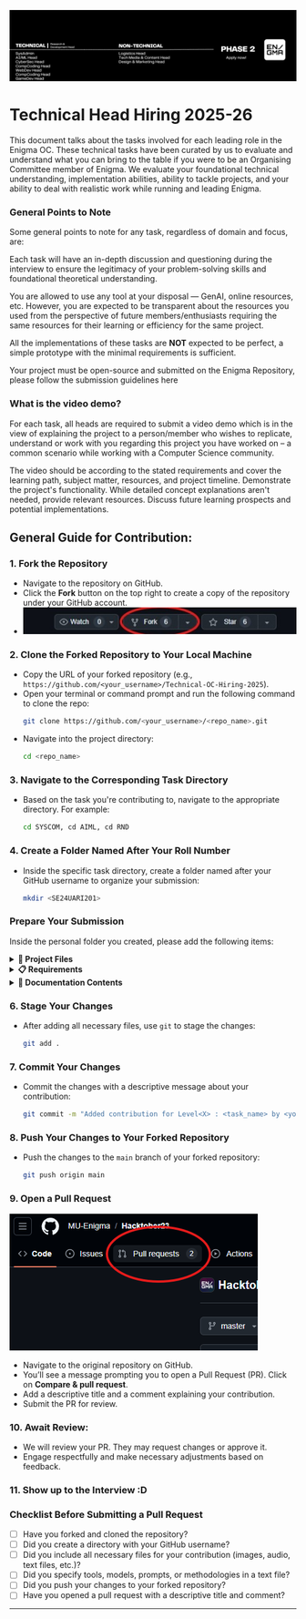 ![Header](Assets/Header.png)
# Technical Head Hiring 2025-26

This document talks about the tasks involved for each leading role in the Enigma OC. These technical tasks have been curated by us to evaluate and understand what you can bring to the table if you were to be an Organising Committee member of Enigma. We evaluate your foundational technical understanding, implementation abilities, ability to tackle projects, and your ability to deal with realistic work while running and leading Enigma.

### General Points to Note
Some general points to note for any task, regardless of domain and focus, are:

Each task will have an in-depth discussion and questioning during the interview to ensure the legitimacy of your problem-solving skills and foundational theoretical understanding.

You are allowed to use any tool at your disposal — GenAI, online resources, etc. However, you are expected to be transparent about the resources you used from the perspective of future members/enthusiasts requiring the same resources for their learning or efficiency for the same project.

All the implementations of these tasks are **NOT** expected to be perfect, a simple prototype with the minimal requirements is sufficient.

Your project must be open-source and submitted on the Enigma Repository, please follow the submission guidelines here 

### What is the video demo?
For each task, all heads are required to submit a video demo which is in the view of explaining the project to a person/member who wishes to replicate, understand or work with you regarding this project you have worked on – a common scenario while working with a Computer Science community.

The video should be according to the stated requirements and cover the learning path, subject matter, resources, and project timeline. Demonstrate the project's functionality. While detailed concept explanations aren't needed, provide relevant resources. Discuss future learning prospects and potential implementations.


## General Guide for Contribution:

### 1. **Fork the Repository**
   - Navigate to the repository on GitHub.
   - Click the **Fork** button on the top right to create a copy of the repository under your GitHub account.
   - ![forking](Assets/forking.jpeg)


### 2. **Clone the Forked Repository to Your Local Machine**
   - Copy the URL of your forked repository (e.g., `https://github.com/<your_username>/Technical-OC-Hiring-2025`).
   - Open your terminal or command prompt and run the following command to clone the repo:
     ```bash
     git clone https://github.com/<your_username>/<repo_name>.git
     ```
   - Navigate into the project directory:
     ```bash
     cd <repo_name>
     ```

### 3. **Navigate to the Corresponding Task Directory**
   - Based on the task you're contributing to, navigate to the appropriate directory. For example:
     ```bash
     cd SYSCOM, cd AIML, cd RND
     ```

### 4. **Create a Folder Named After Your Roll Number**
   - Inside the specific task directory, create a folder named after your GitHub username to organize your submission:
     ```bash
     mkdir <SE24UARI201>
     ```

### Prepare Your Submission
Inside the personal folder you created, please add the following items:

<details>
<summary><strong>📁 Project Files</strong></summary>

- All your source code (.py, .ipynb, etc.).

- Any necessary assets like images, audio files, or data.

- A short .mp4 video demo of your project in action.

</details>

<details>
<summary><strong>📋 Requirements</strong></summary>

- A requirements.txt or environment.yml file listing all libraries needed to run your project.

- Documentation `readme.md`.

</details>

<details>
<summary><strong>📖 Documentation Contents</strong></summary>

- Project Overview: A detailed explanation of your project, your approach, and what it does.

- Setup and Usage: A step-by-step guide explaining how to install the requirements and run your code from start to finish.

</details>

### 6. **Stage Your Changes**
   - After adding all necessary files, use `git` to stage the changes:
     ```bash
     git add .
     ```

### 7. **Commit Your Changes**
   - Commit the changes with a descriptive message about your contribution:
     ```bash
     git commit -m "Added contribution for Level<X> : <task_name> by <your_username>"
     ```

### 8. **Push Your Changes to Your Forked Repository**
   - Push the changes to the `main` branch of your forked repository:
     ```bash
     git push origin main
     ```

### 9. **Open a Pull Request**

![pull_rq](Assets/pull_req.png)

   - Navigate to the original repository on GitHub.
   - You’ll see a message prompting you to open a Pull Request (PR). Click on **Compare & pull request**.
   - Add a descriptive title and a comment explaining your contribution.
   - Submit the PR for review.

### 10. **Await Review:**
   - We will review your PR. They may request changes or approve it.
   - Engage respectfully and make necessary adjustments based on feedback.

### 11. Show up to the Interview :D



### **Checklist Before Submitting a Pull Request**
- [ ] Have you forked and cloned the repository?
- [ ] Did you create a directory with your GitHub username?
- [ ] Did you include all necessary files for your contribution (images, audio, text files, etc.)?
- [ ] Did you specify tools, models, prompts, or methodologies in a text file?
- [ ] Did you push your changes to your forked repository?
- [ ] Have you opened a pull request with a descriptive title and comment?

---



